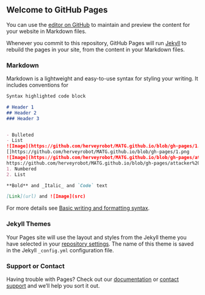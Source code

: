 ## Welcome to GitHub Pages

You can use the [editor on GitHub](https://github.com/herveyrobot/MATG.github.io/edit/gh-pages/index.md) to maintain and preview the content for your website in Markdown files.

Whenever you commit to this repository, GitHub Pages will run [Jekyll](https://jekyllrb.com/) to rebuild the pages in your site, from the content in your Markdown files.

### Markdown

Markdown is a lightweight and easy-to-use syntax for styling your writing. It includes conventions for

```markdown
Syntax highlighted code block

# Header 1
## Header 2
### Header 3


- Bulleted
- List
![Image](https://github.com/herveyrobot/MATG.github.io/blob/gh-pages/1.png)
[]https://github.com/herveyrobot/MATG.github.io/blob/gh-pages/1.png
![Image](https://github.com/herveyrobot/MATG.github.io/blob/gh-pages/attacker%20%E8%BA%B2%E9%81%BF.gif)
https://github.com/herveyrobot/MATG.github.io/blob/gh-pages/attacker%20%E8%BA%B2%E9%81%BF.gif
1. Numbered
2. List

**Bold** and _Italic_ and `Code` text

[Link](url) and ![Image](src)
```

For more details see [Basic writing and formatting syntax](https://docs.github.com/en/github/writing-on-github/getting-started-with-writing-and-formatting-on-github/basic-writing-and-formatting-syntax).

### Jekyll Themes

Your Pages site will use the layout and styles from the Jekyll theme you have selected in your [repository settings](https://github.com/herveyrobot/MATG.github.io/settings/pages). The name of this theme is saved in the Jekyll `_config.yml` configuration file.

### Support or Contact

Having trouble with Pages? Check out our [documentation](https://docs.github.com/categories/github-pages-basics/) or [contact support](https://support.github.com/contact) and we’ll help you sort it out.
